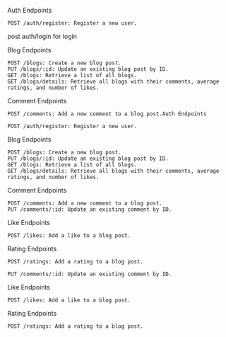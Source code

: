 Auth Endpoints

    POST /auth/register: Register a new user.
post auth/login for login

Blog Endpoints

    POST /blogs: Create a new blog post.
    PUT /blogs/:id: Update an existing blog post by ID.
    GET /blogs: Retrieve a list of all blogs.
    GET /blogs/details: Retrieve all blogs with their comments, average ratings, and number of likes.

Comment Endpoints

    POST /comments: Add a new comment to a blog post.Auth Endpoints

    POST /auth/register: Register a new user.

Blog Endpoints

    POST /blogs: Create a new blog post.
    PUT /blogs/:id: Update an existing blog post by ID.
    GET /blogs: Retrieve a list of all blogs.
    GET /blogs/details: Retrieve all blogs with their comments, average ratings, and number of likes.

Comment Endpoints

    POST /comments: Add a new comment to a blog post.
    PUT /comments/:id: Update an existing comment by ID.

Like Endpoints

    POST /likes: Add a like to a blog post.

Rating Endpoints

    POST /ratings: Add a rating to a blog post.

    PUT /comments/:id: Update an existing comment by ID.

Like Endpoints

    POST /likes: Add a like to a blog post.

Rating Endpoints

    POST /ratings: Add a rating to a blog post.
